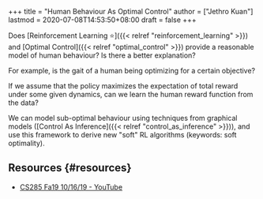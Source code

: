 +++
title = "Human Behaviour As Optimal Control"
author = ["Jethro Kuan"]
lastmod = 2020-07-08T14:53:50+08:00
draft = false
+++

Does [Reinforcement Learning ⭐]({{< relref "reinforcement_learning" >}}) and [Optimal Control]({{< relref "optimal_control" >}}) provide a
reasonable model of human behaviour? Is there a better explanation?

For example, is the gait of a human being optimizing for a certain
objective?

If we assume that the policy maximizes the expectation of total
reward under some given dynamics, can we learn the human reward
function from the data?

We can model sub-optimal behaviour using techniques from graphical
models ([Control As Inference]({{< relref "control_as_inference" >}})), and use this framework to derive new
"soft" RL algorithms (keywords: soft optimality).

## Resources {#resources}

- [CS285 Fa19 10/16/19 - YouTube](https://www.youtube.com/watch?v=Pei6G8%5F3r8I&list=PLkFD6%5F40KJIwhWJpGazJ9VSj9CFMkb79A&index=13)
